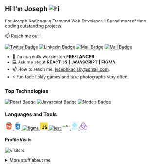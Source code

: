 ## Hi I'm Joseph <img src="https://user-images.githubusercontent.com/1303154/88677602-1635ba80-d120-11ea-84d8-d263ba5fc3c0.gif" width="28px" alt="hi">

I'm Joseph Kadjangu a Frontend Web Developer. I Spend most of time coding outstanding projects.

:mailbox: Reach me out!

[![Twitter Badge](https://img.shields.io/badge/-@Josephkadjsky-1ca0f1?style=flat&labelColor=1ca0f1&logo=twitter&logoColor=white&link=https://twitter.com/Josephkadjsky)](https://twitter.com/josephkadjsky) [![Linkedin Badge](https://img.shields.io/badge/-JosephKadjangu-0e76a8?style=flat&labelColor=0e76a8&logo=linkedin&logoColor=white)](https://www.linkedin.com/in/kadjangu-joseph-7a1239155/) [![Mail Badge](https://img.shields.io/badge/-@josephkadjsky-e84393?style=flat&labelColor=e84393&logo=instagram&logoColor=white)](https://instagram.com/josephkadjsky) [![Mail Badge](https://img.shields.io/badge/-Josephkadj-c0392b?style=flat&labelColor=c0392b&logo=gmail&logoColor=white)](mailto:josephkadjsky@gmail.com)

<!-- TODO: Add last video link -->

- 🔭 I’m currently working on **FREELANCER**
- :computer: Ask me about **REACT JS | JAVASCRIPT | FIGMA**
- 📫 How to reach me: josephkadjsky@gmail.com.
- ⚡ Fun fact: I play games and take photographs very often.

### Top Technologies

<!-- TODO: Make technologies links takes you to repositories -->

[![React Badge](https://img.shields.io/badge/-React-61DBFB?style=for-the-badge&labelColor=black&logo=react&logoColor=61DBFB)](#) [![Javascript Badge](https://img.shields.io/badge/-Javascript-F0DB4F?style=for-the-badge&labelColor=black&logo=javascript&logoColor=F0DB4F)](#) [![Nodejs Badge](https://img.shields.io/badge/-Nodejs-3C873A?style=for-the-badge&labelColor=black&logo=node.js&logoColor=3C873A)](#) 

### Languages and Tools 

<p align="left"> 
<a href="https://www.w3.org/html/" target="_blank" rel="noreferrer"> <img src="https://raw.githubusercontent.com/devicons/devicon/master/icons/html5/html5-original-wordmark.svg" alt="html5" width="25" height="25"/> </a> 
<a href="https://www.w3schools.com/css/" target="_blank" rel="noreferrer"> <img src="https://raw.githubusercontent.com/devicons/devicon/master/icons/css3/css3-original-wordmark.svg" alt="css3" width="25" height="25"/> </a> 
<a href="https://www.figma.com/" target="_blank" rel="noreferrer"> <img src="https://www.vectorlogo.zone/logos/figma/figma-icon.svg" alt="figma" width="25" height="25"/> </a> 
<a href="https://developer.mozilla.org/en-US/docs/Web/JavaScript" target="_blank" rel="noreferrer"> <img src="https://raw.githubusercontent.com/devicons/devicon/master/icons/javascript/javascript-original.svg" alt="javascript" width="25" height="25"/> </a> 
<a href="https://jestjs.o" target="_blank" rel="noreferrer"> <img src="https://www.vectorlogo.zone/logos/jestjsio/jestjsio-icon.svg" alt="jest" width="25" height="25"/> </a>
<a href="https://nodejs.org" target="_blank" rel="noreferrer"> <img src="https://raw.githubusercontent.com/devicons/devicon/master/icons/nodejs/nodejs-original-wordmark.svg" alt="nodejs" width="25" height="25"/> </a>  
<a href="https://reactjs.org/" target="_blank" rel="noreferrer"> <img src="https://raw.githubusercontent.com/devicons/devicon/master/icons/react/react-original-wordmark.svg" alt="react" width="25" height="25"/> </a> 
<a href="https://redux.js.org" target="_blank" rel="noreferrer"> <img src="https://raw.githubusercontent.com/devicons/devicon/master/icons/redux/redux-original.svg" alt="redux" width="25" height="25"/> </a> 

#### Profile Visits 

![visitors](https://visitor-badge.glitch.me/badge?page_id=josephkadj.josephkadj)

<details>
<summary>
  More stuff about me
</summary>



#### Coding Stats

<!--START_SECTION:waka-->

```text
JavaScript   11 hrs 59 mins  █████████████░░░░░░░░░░░░   52.18 %
CSS          6 hrs 20 mins   ███████░░░░░░░░░░░░░░░░░░   27.58 %
XML          1 hr 51 mins    ██░░░░░░░░░░░░░░░░░░░░░░░   08.10 %
Markdown     47 mins         █░░░░░░░░░░░░░░░░░░░░░░░░   03.41 %
Bash         45 mins         ▓░░░░░░░░░░░░░░░░░░░░░░░░   03.28 %
JSON         21 mins         ▒░░░░░░░░░░░░░░░░░░░░░░░░   01.57 %
```

<!--END_SECTION:waka-->

#### Github Stats

![Joseph's GitHub stats](https://github-readme-stats.vercel.app/api?username=Josephkadj&show_icons=true&theme=tokyonight&hide=contribs,prs)

</details>
